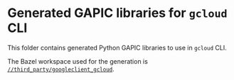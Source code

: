 # Generated GAPIC libraries for `gcloud` CLI

This folder contains generated Python GAPIC libraries
to use in `gcloud` CLI.

The Bazel workspace used for the
generation is
[`//third_party/googleclient_gcloud`](/third_party/googleclient_gcloud).

